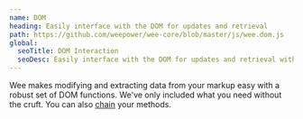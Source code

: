 ```yaml
---
name: DOM
heading: Easily interface with the DOM for updates and retrieval
path: https://github.com/weepower/wee-core/blob/master/js/wee.dom.js
global:
  seoTitle: DOM Interaction
  seoDesc: Easily interface with the DOM for updates and retrieval with an API similar to jQuery.
---
```


Wee makes modifying and extracting data from your markup easy with a robust set of DOM functions. We've only included what you need without the cruft. You can also [chain](/script/chain) your methods.